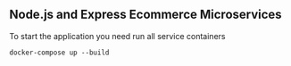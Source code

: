 ## Node.js and Express Ecommerce Microservices

To start the application you need run all service containers

`docker-compose up --build`
